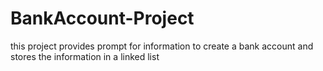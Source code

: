 # BankAccount-Project
this project provides prompt for information to create a bank account
and stores the information in a linked list
